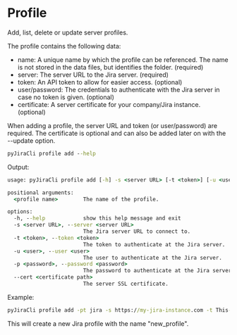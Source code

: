 # Profile

Add, list, delete or update server profiles.

The profile contains the following data:

* name: A unique name by which the profile can be referenced. The name is not stored in the data files, but identifies the folder. (required)
* server: The server URL to the Jira server. (required)
* token: An API token to allow for easier access. (optional)
* user/password: The credentials to authenticate with the Jira server in case no token is given. (optional)
* certificate: A server certificate for your company/Jira instance. (optional)

When adding a profile, the server URL and token (or user/password) are required.
The certificate is optional and can also be added later on with the --update option.

```cmd
pyJiraCli profile add --help
```

Output:

```cmd
usage: pyJiraCli profile add [-h] -s <server URL> [-t <token>] [-u <user>] [-p <password>] [--cert <certificate path>] <profile name>

positional arguments:
  <profile name>        The name of the profile.

options:
  -h, --help            show this help message and exit
  -s <server URL>, --server <server URL>
                        The Jira server URL to connect to.
  -t <token>, --token <token>
                        The token to authenticate at the Jira server.
  -u <user>, --user <user>
                        The user to authenticate at the Jira server.
  -p <password>, --password <password>
                        The password to authenticate at the Jira server.
  --cert <certificate path>
                        The server SSL certificate.
```

Example:

```cmd
pyJiraCli profile add -pt jira -s https://my-jira-instance.com -t This-Is-an-Example-Token profile --cert C:\\Path\\To\\Certificate.crt new_profile
```

This will create a new Jira profile with the name "new_profile".
